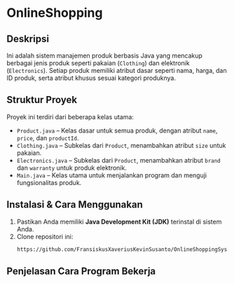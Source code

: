 # OnlineShopping

## Deskripsi
Ini adalah sistem manajemen produk berbasis Java yang mencakup berbagai jenis produk seperti pakaian (`Clothing`) dan elektronik (`Electronics`). Setiap produk memiliki atribut dasar seperti nama, harga, dan ID produk, serta atribut khusus sesuai kategori produknya.

## Struktur Proyek
Proyek ini terdiri dari beberapa kelas utama:
- `Product.java` – Kelas dasar untuk semua produk, dengan atribut `name`, `price`, dan `productId`.
- `Clothing.java` – Subkelas dari `Product`, menambahkan atribut `size` untuk pakaian.
- `Electronics.java` – Subkelas dari `Product`, menambahkan atribut `brand` dan `warranty` untuk produk elektronik.
- `Main.java` – Kelas utama untuk menjalankan program dan menguji fungsionalitas produk.

## Instalasi & Cara Menggunakan
1. Pastikan Anda memiliki **Java Development Kit (JDK)** terinstal di sistem Anda.
2. Clone repositori ini:
   ```sh
   https://github.com/FransiskusXaveriusKevinSusanto/OnlineShoppingSystem.git

## Penjelasan Cara Program Bekerja
